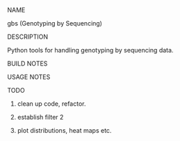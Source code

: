 NAME

gbs (Genotyping by Sequencing)

DESCRIPTION

Python tools for handling genotyping by sequencing data. 


BUILD NOTES

USAGE NOTES


TODO

1) clean up code, refactor.

2) establish filter 2

3) plot distributions, heat maps etc.
